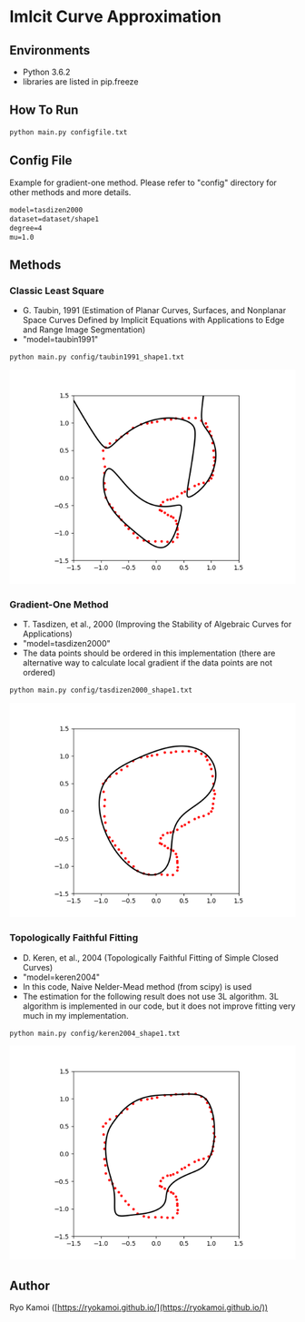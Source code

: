 # Imlcit Curve Approximation

## Environments
 * Python 3.6.2
 * libraries are listed in pip.freeze

## How To Run
```bash
python main.py configfile.txt
```

## Config File
Example for gradient-one method.
Please refer to "config" directory for other methods and more details.

```text
model=tasdizen2000
dataset=dataset/shape1
degree=4
mu=1.0
```

## Methods
### Classic Least Square
 * G. Taubin, 1991 (Estimation of Planar Curves, Surfaces, and Nonplanar Space Curves Defined by Implicit
    Equations with Applications to Edge and Range Image Segmentation)
 * "model=taubin1991"

```bash
python main.py config/taubin1991_shape1.txt
```

![](output/190511-1515-taubin1991-shape1/implicit_bi.png)

### Gradient-One Method
 * T. Tasdizen, et al., 2000 (Improving the Stability of Algebraic Curves for Applications)
 * "model=tasdizen2000"
 * The data points should be ordered in this implementation
    (there are alternative way to calculate local gradient if the data points are not ordered)
 
 ```bash
python main.py config/tasdizen2000_shape1.txt
```

![](output/190511-1515-tasdizen2000-shape1/implicit_bi.png)

### Topologically Faithful Fitting
 * D. Keren, et al., 2004 (Topologically Faithful Fitting of Simple Closed Curves)
 * "model=keren2004"
 * In this code, Naive Nelder-Mead method (from scipy) is used
 * The estimation for the following result does not use 3L algorithm.
    3L algorithm is implemented in our code,
    but it does not improve fitting very much in my implementation.
 
 ```bash
python main.py config/keren2004_shape1.txt
```

![](output/190511-1517-keren2004-shape1/implicit_bi.png)


## Author
Ryo Kamoi ([https://ryokamoi.github.io/](https://ryokamoi.github.io/))
